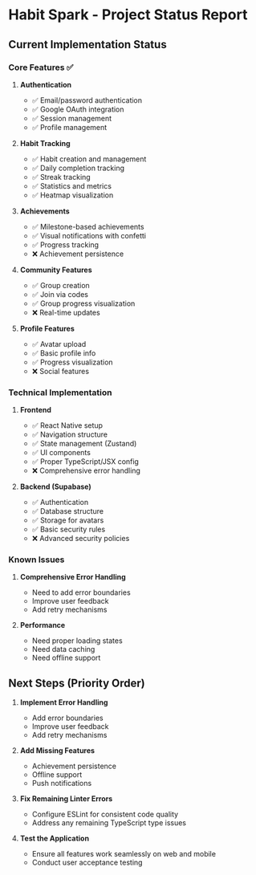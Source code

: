 # Habit Spark - Project Status Report

## Current Implementation Status

### Core Features ✅
1. **Authentication**
   - ✅ Email/password authentication
   - ✅ Google OAuth integration
   - ✅ Session management
   - ✅ Profile management

2. **Habit Tracking**
   - ✅ Habit creation and management
   - ✅ Daily completion tracking
   - ✅ Streak tracking
   - ✅ Statistics and metrics
   - ✅ Heatmap visualization

3. **Achievements**
   - ✅ Milestone-based achievements
   - ✅ Visual notifications with confetti
   - ✅ Progress tracking
   - ❌ Achievement persistence

4. **Community Features**
   - ✅ Group creation
   - ✅ Join via codes
   - ✅ Group progress visualization
   - ❌ Real-time updates

5. **Profile Features**
   - ✅ Avatar upload
   - ✅ Basic profile info
   - ✅ Progress visualization
   - ❌ Social features

### Technical Implementation
1. **Frontend**
   - ✅ React Native setup
   - ✅ Navigation structure
   - ✅ State management (Zustand)
   - ✅ UI components
   - ✅ Proper TypeScript/JSX config
   - ❌ Comprehensive error handling

2. **Backend (Supabase)**
   - ✅ Authentication
   - ✅ Database structure
   - ✅ Storage for avatars
   - ✅ Basic security rules
   - ❌ Advanced security policies

### Known Issues
1. **Comprehensive Error Handling**
   - Need to add error boundaries
   - Improve user feedback
   - Add retry mechanisms

2. **Performance**
   - Need proper loading states
   - Need data caching
   - Need offline support

## Next Steps (Priority Order)
1. **Implement Error Handling**
   - Add error boundaries
   - Improve user feedback
   - Add retry mechanisms

2. **Add Missing Features**
   - Achievement persistence
   - Offline support
   - Push notifications

3. **Fix Remaining Linter Errors**
   - Configure ESLint for consistent code quality
   - Address any remaining TypeScript type issues

4. **Test the Application**
   - Ensure all features work seamlessly on web and mobile
   - Conduct user acceptance testing
